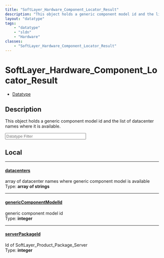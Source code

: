 ```yaml
---
title: "SoftLayer_Hardware_Component_Locator_Result"
description: "This object holds a generic component model id and the list of datacenter names where it is available."
layout: "datatype"
tags:
    - "datatype"
    - "sldn"
    - "Hardware"
classes:
    - "SoftLayer_Hardware_Component_Locator_Result"
---
```


# SoftLayer_Hardware_Component_Locator_Result
<div id='service-datatype'>
    <ul id='sldn-reference-tabs'>
        <li id='datatype'> <a href='/reference/datatypes/SoftLayer_Hardware_Component_Locator_Result' >Datatype</a></li>
    </ul>
</div>

## Description 
This object holds a generic component model id and the list of datacenter names where it is available. 





<!-- Filer BEGIN -->
<div class="view-filters">
        <div class="clearfix">
            <div class="search-input-box">
                <input placeholder="Datatype Filter" onkeyup="titleSearch(inputId='prop-input', divId='properties', elementClass='prop-row')" 
                    type="text" id="prop-input" value="" size="30" maxlength="128" class="form-text">
            </div>
        </div>
</div>
<!-- Filer END -->

<div id="properties" class="content">
<div id="localProperties" class="prop-content" >

## Local
<div class="prop-row">

-----
[datacenters]: #datacenters
#### [datacenters]
array of datacenter names where generic component model is available  
<span class="type-label">Type: </span>**array of strings**


</div>
<div class="prop-row">

-----
[genericComponentModelId]: #genericcomponentmodelid
#### [genericComponentModelId]
generic component model id  
<span class="type-label">Type: </span>**integer**


</div>
<div class="prop-row">

-----
[serverPackageId]: #serverpackageid
#### [serverPackageId]
Id of SoftLayer_Product_Package_Server  
<span class="type-label">Type: </span>**integer**


</div>
</div>
<!-- LOCAL PROPERTY END -->

</div>


